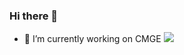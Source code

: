 ### Hi there 👋

- 🔭 I’m currently working on CMGE
![](https://github-readme-stats.vercel.app/api?username=QuanjieDeng&theme=dark)
